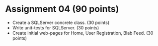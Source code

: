 # Assignment 04 (90 points)

- Create a SQLServer concrete class. (30 points)
- Write unit-tests for SQLServer. (30 points)
- Create initial web-pages for Home, User Registration, Blab Feed. (30 points)
